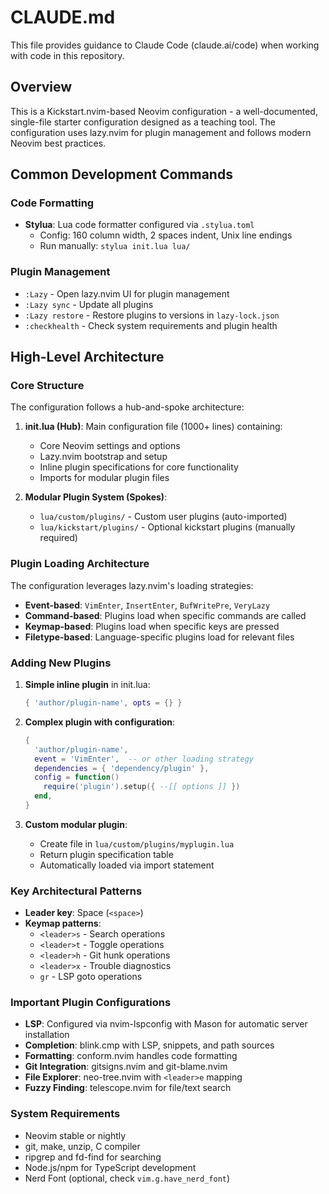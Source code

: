 # CLAUDE.md

This file provides guidance to Claude Code (claude.ai/code) when working with code in this repository.

## Overview

This is a Kickstart.nvim-based Neovim configuration - a well-documented, single-file starter configuration designed as a teaching tool. The configuration uses lazy.nvim for plugin management and follows modern Neovim best practices.

## Common Development Commands

### Code Formatting
- **Stylua**: Lua code formatter configured via `.stylua.toml`
  - Config: 160 column width, 2 spaces indent, Unix line endings
  - Run manually: `stylua init.lua lua/`

### Plugin Management
- `:Lazy` - Open lazy.nvim UI for plugin management
- `:Lazy sync` - Update all plugins
- `:Lazy restore` - Restore plugins to versions in `lazy-lock.json`
- `:checkhealth` - Check system requirements and plugin health

## High-Level Architecture

### Core Structure
The configuration follows a hub-and-spoke architecture:

1. **init.lua (Hub)**: Main configuration file (1000+ lines) containing:
   - Core Neovim settings and options
   - Lazy.nvim bootstrap and setup
   - Inline plugin specifications for core functionality
   - Imports for modular plugin files

2. **Modular Plugin System (Spokes)**:
   - `lua/custom/plugins/` - Custom user plugins (auto-imported)
   - `lua/kickstart/plugins/` - Optional kickstart plugins (manually required)

### Plugin Loading Architecture
The configuration leverages lazy.nvim's loading strategies:

- **Event-based**: `VimEnter`, `InsertEnter`, `BufWritePre`, `VeryLazy`
- **Command-based**: Plugins load when specific commands are called
- **Keymap-based**: Plugins load when specific keys are pressed
- **Filetype-based**: Language-specific plugins load for relevant files

### Adding New Plugins
1. **Simple inline plugin** in init.lua:
   ```lua
   { 'author/plugin-name', opts = {} }
   ```

2. **Complex plugin with configuration**:
   ```lua
   {
     'author/plugin-name',
     event = 'VimEnter',  -- or other loading strategy
     dependencies = { 'dependency/plugin' },
     config = function()
       require('plugin').setup({ --[[ options ]] })
     end,
   }
   ```

3. **Custom modular plugin**:
   - Create file in `lua/custom/plugins/myplugin.lua`
   - Return plugin specification table
   - Automatically loaded via import statement

### Key Architectural Patterns
- **Leader key**: Space (`<space>`)
- **Keymap patterns**:
  - `<leader>s` - Search operations
  - `<leader>t` - Toggle operations
  - `<leader>h` - Git hunk operations
  - `<leader>x` - Trouble diagnostics
  - `gr` - LSP goto operations

### Important Plugin Configurations
- **LSP**: Configured via nvim-lspconfig with Mason for automatic server installation
- **Completion**: blink.cmp with LSP, snippets, and path sources
- **Formatting**: conform.nvim handles code formatting
- **Git Integration**: gitsigns.nvim and git-blame.nvim
- **File Explorer**: neo-tree.nvim with `<leader>e` mapping
- **Fuzzy Finding**: telescope.nvim for file/text search

### System Requirements
- Neovim stable or nightly
- git, make, unzip, C compiler
- ripgrep and fd-find for searching
- Node.js/npm for TypeScript development
- Nerd Font (optional, check `vim.g.have_nerd_font`)